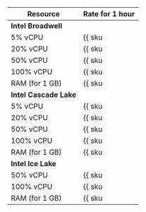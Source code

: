 | Resource       | Rate for 1 hour                                    |
|----------------|----------------------------------------------------|
| **Intel Broadwell**                                                 |
| 5% vCPU        | {{ sku|RUB|mdb.zk.clickhouse.v1.cpu.c5|string }}   |
| 20% vCPU       | {{ sku|RUB|mdb.zk.clickhouse.v1.cpu.c20|string }}  |
| 50% vCPU       | {{ sku|RUB|mdb.zk.clickhouse.v1.cpu.c50|string }}  |
| 100% vCPU      | {{ sku|RUB|mdb.zk.clickhouse.v1.cpu.c100|string }} |
| RAM (for 1 GB) | {{ sku|RUB|mdb.zk.clickhouse.v1.ram|string }}      |
| **Intel Cascade Lake**                                              |
| 5% vCPU        | {{ sku|RUB|mdb.zk.clickhouse.v2.cpu.c5|string }}   |
| 20% vCPU       | {{ sku|RUB|mdb.zk.clickhouse.v2.cpu.c20|string }}  |
| 50% vCPU       | {{ sku|RUB|mdb.zk.clickhouse.v2.cpu.c50|string }}  |
| 100% vCPU      | {{ sku|RUB|mdb.zk.clickhouse.v2.cpu.c100|string }} |
| RAM (for 1 GB) | {{ sku|RUB|mdb.zk.clickhouse.v2.ram|string }}      |
| **Intel Ice Lake**                                                  |
| 50% vCPU       | {{ sku|RUB|mdb.zk.clickhouse.v3.cpu.c50|string }}  |
| 100% vCPU      | {{ sku|RUB|mdb.zk.clickhouse.v3.cpu.c100|string }} |
| RAM (for 1 GB) | {{ sku|RUB|mdb.zk.clickhouse.v3.ram|string }}      |
